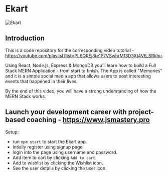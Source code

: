 # Ekart

![Ekart]([https://drive.google.com/file/d/1QT8xYmjAh95SLSi__N92PRGLMIDW1C6h/view?usp=drive_link](https://i.ibb.co/Dz5YrBz/login.png))

## Introduction
This is a code repository for the corresponding video tutorial - https://youtube.com/playlist?list=PL6QREj8te1P7VSwhrMf3D3Xt4V6_SRkhu.

Using React, Node.js, Express & MongoDB you'll learn how to build a Full Stack MERN Application - from start to finish. The App is called "Memories" and it is a simple social media app that allows users to post interesting events that happened in their lives.

By the end of this video, you will have a strong understanding of how the MERN Stack works.

## Launch your development career with project-based coaching - https://www.jsmastery.pro

Setup:
- run ```npm start``` to start the Ekart app.
- Intially register using signup page.
- login into the page using username and password.
- Add item to cart by clicking `Add to cart`.
- Add to wishlist by clicking the Wishlist icon.
- See the user details by clicking the user icon.
